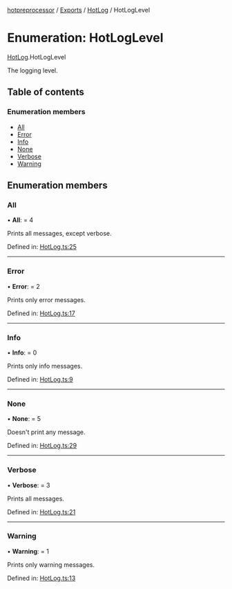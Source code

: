 [hotpreprocessor](../README.md) / [Exports](../modules.md) / [HotLog](../modules/hotlog.md) / HotLogLevel

# Enumeration: HotLogLevel

[HotLog](../modules/hotlog.md).HotLogLevel

The logging level.

## Table of contents

### Enumeration members

- [All](hotlog.hotloglevel.md#all)
- [Error](hotlog.hotloglevel.md#error)
- [Info](hotlog.hotloglevel.md#info)
- [None](hotlog.hotloglevel.md#none)
- [Verbose](hotlog.hotloglevel.md#verbose)
- [Warning](hotlog.hotloglevel.md#warning)

## Enumeration members

### All

• **All**: = 4

Prints all messages, except verbose.

Defined in: [HotLog.ts:25](https://github.com/OurFreeLight/HotPreprocessor/blob/2227d35/src/HotLog.ts#L25)

___

### Error

• **Error**: = 2

Prints only error messages.

Defined in: [HotLog.ts:17](https://github.com/OurFreeLight/HotPreprocessor/blob/2227d35/src/HotLog.ts#L17)

___

### Info

• **Info**: = 0

Prints only info messages.

Defined in: [HotLog.ts:9](https://github.com/OurFreeLight/HotPreprocessor/blob/2227d35/src/HotLog.ts#L9)

___

### None

• **None**: = 5

Doesn't print any message.

Defined in: [HotLog.ts:29](https://github.com/OurFreeLight/HotPreprocessor/blob/2227d35/src/HotLog.ts#L29)

___

### Verbose

• **Verbose**: = 3

Prints all messages.

Defined in: [HotLog.ts:21](https://github.com/OurFreeLight/HotPreprocessor/blob/2227d35/src/HotLog.ts#L21)

___

### Warning

• **Warning**: = 1

Prints only warning messages.

Defined in: [HotLog.ts:13](https://github.com/OurFreeLight/HotPreprocessor/blob/2227d35/src/HotLog.ts#L13)
